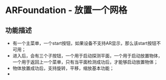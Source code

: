 # ARFoundation - 放置一个网格

## 功能描述

- 有一个主菜单，一个start按钮，如果设备不支持AR显示，那么该start按钮不可用；
- 进入后，会有三个子按钮，一个用于启动探测平面，一个用于启动放置物体，一个用于返回上一个菜单，只有当平面检测成功后，才能够启动放置物体；
- 物体放置成功后，支持旋转，平移，缩放基本功能；
- 